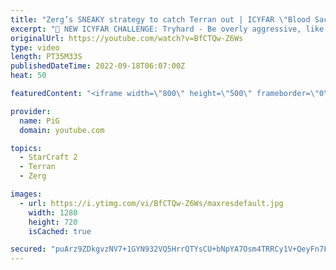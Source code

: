 ```yaml
---
title: "Zerg’s SNEAKY strategy to catch Terran out | ICYFAR \"Blood Sacrifice\" - StarCraft 2"
excerpt: "🤯 NEW ICYFAR CHALLENGE: Tryhard - Be overly aggressive, like way too aggressive. Extra points for creativity. Send submissions to eonblu95@gmail.com as attachment AND only ICYFAR as the subject. Max 1 replay per person. Latest submission is on the 3rd October -- 🤯 In this week’s episode of I Cast Your"
originalUrl: https://youtube.com/watch?v=BfCTQw-Z6Ws
type: video
length: PT35M33S
publishedDateTime: 2022-09-18T06:07:00Z
heat: 50

featuredContent: "<iframe width=\"800\" height=\"500\" frameborder=\"0\" src=\"https://www.youtube.com/embed/BfCTQw-Z6Ws\" allow=\"accelerometer; autoplay; encrypted-media; gyroscope; picture-in-picture\" allowfullscreen></iframe>"

provider:
  name: PiG
  domain: youtube.com

topics:
  - StarCraft 2
  - Terran
  - Zerg

images:
  - url: https://i.ytimg.com/vi/BfCTQw-Z6Ws/maxresdefault.jpg
    width: 1280
    height: 720
    isCached: true

secured: "puArz9ZDkgvzNV7+1GYN932VQ5HrrQTYsCU+bNpYA7Osm4TRRCy1V+QeyFn7Fxg82F8lZdtJg0enZwkYB6insIFaJeAuuGw3wetDyqnojq5PwiOYtLUH6VmgYj2tbv9TDLS7r1xn3WOgRT15/vlPr8rft4hRQ666G5CH5QhyWzhB3Ha3aEDjHb86WXtq3/RCyIM/m7laDVjL/BHhiPDDYzLBNp5QlQfJbpvEnTZdHmxHvhlrTrUkMfT9RoHTmMNEBKbrVjHQc5LO0BKhPE9NSHL+FM/2cAGwpH86n15bfJgCmpSNIwGkNHs6orKzveIQQBx8WsRCcxAStW4h6x558H8UXGw6gDJj+5r47apQUHO6WvAQtERmS5hdco7dCqtrvuIa0748mVOquPSY4KCw/LsKqMDCl0Im3ZBAprYJVHs=;Oh1TkzMtdDs+tqb/D0t3VQ=="
---
```


